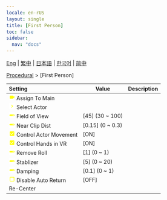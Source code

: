```yaml
---
locale: en-rUS
layout: single
title: [First Person]
toc: false
sidebar:
  nav: "docs"
---
```

[Eng](/dancexr/menu/2025.4/motion/first_person) | [繁中](/tw/dancexr/menu/2025.4/motion/first_person) | [日本語](/jp/dancexr/menu/2025.4/motion/first_person) | [한국어](/kr/dancexr/menu/2025.4/motion/first_person) | [简中](/zh/dancexr/menu/2025.4/motion/first_person)

[Procedural](../menu#Procedural) > [First Person]



| Setting | Value | Description |
| :--- | --- | :--- |
|<nobr>![videocam icon](/images/icon/ic_videocam.png) Assign To Main</nobr>|| 
|<nobr>![chevron icon](/images/icon/ic_chevron.png) Select Actor</nobr>|  |  |
|<nobr>![slider icon](/images/icon/ic_slider.png) Field of View</nobr>| [45] (30 ~ 100) | 
|<nobr>![slider icon](/images/icon/ic_slider.png) Near Clip Dist</nobr>| [0.15] (0 ~ 0.3) | 
|<nobr>![check_on icon](/images/icon/ic_check_on.png) Control Actor Movement</nobr>| [ON] | 
|<nobr>![check_on icon](/images/icon/ic_check_on.png) Control Hands in VR</nobr>| [ON] | 
|<nobr>![slider icon](/images/icon/ic_slider.png) Remove Roll</nobr>| [1] (0 ~ 1) | 
|<nobr>![slider icon](/images/icon/ic_slider.png) Stablizer</nobr>| [5] (0 ~ 20) | 
|<nobr>![slider icon](/images/icon/ic_slider.png) Damping</nobr>| [0.1] (0 ~ 1) | 
|<nobr>![check_off icon](/images/icon/ic_check_off.png) Disable Auto Return</nobr>| [OFF] | 
|<nobr> Re-Center</nobr>|| 
